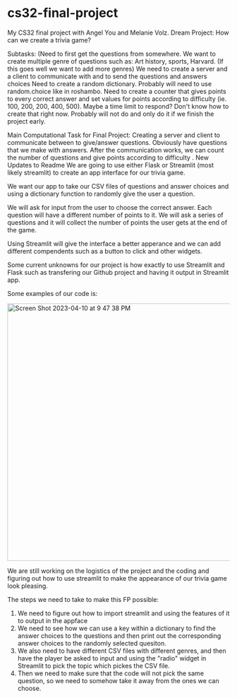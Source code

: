 # cs32-final-project
My CS32 final project with Angel You and Melanie Volz. 
Dream Project: How can we create a trivia game?

Subtasks:
(Need to first get the questions from somewhere. We want to create multiple genre of questions such as: Art history, sports, Harvard. (If this goes well we want to add more genres)
We need to create a server and a client to communicate with and to send the questions and answers choices
Need to create a random dictionary. Probably will need to use random.choice like in roshambo. 
Need to create a counter that gives points to every correct answer and set values for points according to difficulty (ie. 100, 200, 200, 400, 500).
Maybe a time limit to respond? Don't know how to create that right now.
Probably will not do and only do it if we finish the project early.

Main Computational Task for Final Project: 
Creating a server and client to communicate between to give/answer questions.
Obviously have questions that we make with answers.
After the communication works, we can count the number of questions and give points according to difficulty
.
New Updates to Readme
We are going to use either Flask or Streamlit (most likely streamlit) to create an app interface for our trivia game.

We want our app to take our CSV files of questions and answer choices and using a dictionary function to randomly give the user a question.

We will ask for input from the user to choose the correct answer. Each question will have a different number of points to it. We will ask a series of questions and it will collect the number of points the user gets at the end of the game.

Using Streamlit will give the interface a better apperance and we can add different compendents such as a button to click and other widgets.

Some current unknowns for our project is how exactly to use Streamlit and Flask such as transfering our Github project and having it output in Streamlit app.

Some examples of our code is:

<img width="583" alt="Screen Shot 2023-04-10 at 9 47 38 PM" src="https://user-images.githubusercontent.com/130410836/231034254-9876136c-c86e-4303-862d-833230ed09ce.png">

 
 We are still working on the logistics of the project and the coding and figuring out how to use streamlit to make the appearance of our trivia game look pleasing.

The steps we need to take to make this FP possible:
1. We need to figure out how to import streamlit and using the features of it to output in the appface
2. We need to see how we can use a key within a dictionary to find the answer choices to the questions and then print out the corresponding answer choices to the randomly selected quesiton.
3. We also need to have different CSV files with different genres, and then have the player be asked to input and using the "radio" widget in Streamlit to pick the topic which pickes the CSV file.
4. Then we need to make sure that the code will not pick the same question, so we need to somehow take it away from the ones we can choose.
